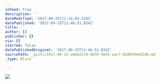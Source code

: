 ```yaml
---
inFeed: true
description: ''
dateModified: '2017-09-25T11:24:03.228Z'
datePublished: '2017-09-25T11:46:51.024Z'
title: ''
author: []
publisher: {}
via: {}
starred: false
datePublishedOriginal: '2017-09-25T11:46:51.024Z'
sourcePath: _posts/2017-09-25-a8e62370-d839-4654-aac7-828059e652d6.md
_type: Blurb

---
```

![](https://the-grid-user-content.s3-us-west-2.amazonaws.com/97980165-c4b8-4a73-929f-4d71ee0166d0.jpg)